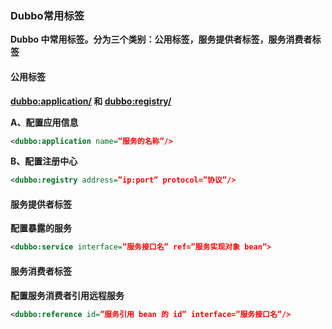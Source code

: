 ### Dubbo常用标签

**Dubbo 中常用标签。分为三个类别：公用标签，服务提供者标签，服务消费者标签**



#### **公用标签**

**<dubbo:application/> 和 <dubbo:registry/>**

**A、配置应用信息**

```xml
<dubbo:application name=”服务的名称”/>
```

**B、配置注册中心**

```xml
<dubbo:registry address=”ip:port” protocol=”协议”/>
```



#### 服务提供者标签

**配置暴露的服务**

```xml
<dubbo:service interface=”服务接口名” ref=”服务实现对象 bean”>
```



#### 服务消费者标签

**配置服务消费者引用远程服务**

```xml
<dubbo:reference id=”服务引用 bean 的 id” interface=”服务接口名”/>
```

